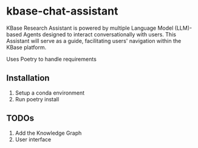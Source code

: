 # kbase-chat-assistant
KBase Research Assistant is powered by multiple Language Model (LLM)-based Agents designed to interact conversationally with users. This Assistant will serve as a guide, facilitating users' navigation within the KBase platform. 

Uses Poetry to handle requirements 

## Installation

1. Setup a conda environment
2. Run poetry install 

## TODOs

1. Add the Knowledge Graph
2. User interface
